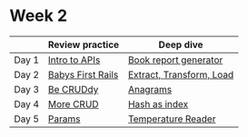 # Week 2

|       | Review practice                        | Deep dive                               |
| ----- | -------------------------------------- | --------------------------------------- |
| Day 1 | [Intro to APIs](intro_to_apis)         | [Book report generator](06_book_report) |
| Day 2 | [Babys First Rails](babys_first_rails) | [Extract, Transform, Load](07_etl)      |
| Day 3 | [Be CRUDdy](be_cruddy)                 | [Anagrams](08_anagrams)                 |
| Day 4 | [More CRUD](more_crud)                 | [Hash as index](09_hash_as_index)       |
| Day 5 | [Params](params)                       | [Temperature Reader](10_temperatures)   |
